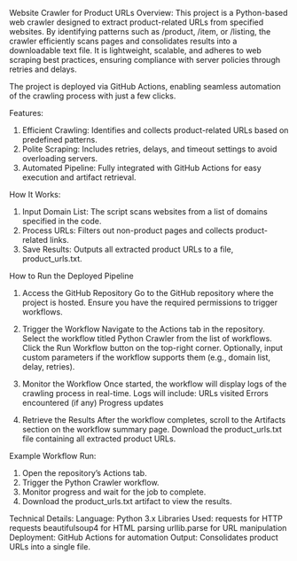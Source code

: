 Website Crawler for Product URLs
Overview:
This project is a Python-based web crawler designed to extract product-related URLs from specified websites. By identifying patterns such as /product, /item, or /listing, the crawler efficiently scans pages and consolidates results into a downloadable text file. It is lightweight, scalable, and adheres to web scraping best practices, ensuring compliance with server policies through retries and delays.

The project is deployed via GitHub Actions, enabling seamless automation of the crawling process with just a few clicks.

Features:
1) Efficient Crawling: Identifies and collects product-related URLs based on predefined patterns.
2) Polite Scraping: Includes retries, delays, and timeout settings to avoid overloading servers.
3) Automated Pipeline: Fully integrated with GitHub Actions for easy execution and artifact retrieval.

How It Works:
1) Input Domain List: The script scans websites from a list of domains specified in the code.
2) Process URLs: Filters out non-product pages and collects product-related links.
3) Save Results: Outputs all extracted product URLs to a file, product_urls.txt.

How to Run the Deployed Pipeline
1. Access the GitHub Repository
Go to the GitHub repository where the project is hosted. Ensure you have the required permissions to trigger workflows.

2. Trigger the Workflow
Navigate to the Actions tab in the repository.
Select the workflow titled Python Crawler from the list of workflows.
Click the Run Workflow button on the top-right corner.
Optionally, input custom parameters if the workflow supports them (e.g., domain list, delay, retries).

3. Monitor the Workflow
Once started, the workflow will display logs of the crawling process in real-time.
Logs will include:
URLs visited
Errors encountered (if any)
Progress updates

4. Retrieve the Results
After the workflow completes, scroll to the Artifacts section on the workflow summary page.
Download the product_urls.txt file containing all extracted product URLs.

Example Workflow Run:
1. Open the repository’s Actions tab.
2. Trigger the Python Crawler workflow.
3. Monitor progress and wait for the job to complete.
4. Download the product_urls.txt artifact to view the results.

Technical Details:
Language: Python 3.x
Libraries Used:
requests for HTTP requests
beautifulsoup4 for HTML parsing
urllib.parse for URL manipulation
Deployment: GitHub Actions for automation
Output: Consolidates product URLs into a single file.